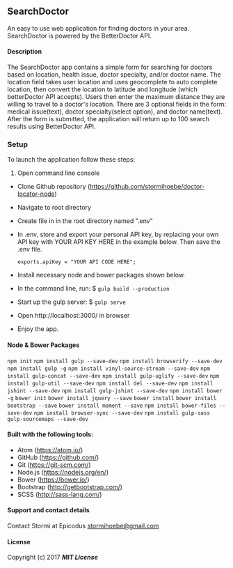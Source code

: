 ## SearchDoctor

An easy to use web application for finding doctors in your area. SearchDoctor is powered by the BetterDoctor API.

#### Description

The SearchDoctor app contains a simple form for searching for doctors based on location, health issue, doctor specialty, and/or doctor name. The location field takes user location and uses geocomplete to auto complete location, then convert the location to latitude and longitude (which betterDoctor API accepts). Users then enter the maximum distance they are willing to travel to a doctor's location. There are 3 optional fields in the form: medical issue(text), doctor specialty(select option), and doctor name(text). After the form is submitted, the application will return up to 100 search results using BetterDoctor API.   

### Setup

To launch the application follow these steps:
1. Open command line console  
* Clone Github repository (https://github.com/stormihoebe/doctor-locator-node)
* Navigate to root directory
* Create file in in the root directory named ".env"
* In .env, store and export your personal API key, by replacing your own API key with YOUR API KEY HERE in the example below. Then save the .env file.

  `exports.apiKey = "YOUR API CODE HERE";`
* Install necessary node and bower packages shown below.
* In the command line, run:
$ `gulp build --production`
* Start up the gulp server:
 $ `gulp serve`
* Open http://localhost:3000/ in browser
* Enjoy the app.

#### Node & Bower Packages
`npm init`
`npm install gulp --save-dev`
`npm install browserify --save-dev`
`npm install gulp -g`
`npm install vinyl-source-stream --save-dev`
`npm install gulp-concat --save-dev`
`npm install gulp-uglify --save-dev`
`npm install gulp-util --save-dev`
`npm install del --save-dev`
`npm install jshint --save-dev`
`npm install gulp-jshint --save-dev`
`npm install bower -g`
`bower init`
`bower install jquery --save`
`bower install`
`bower install bootstrap --save`
`bower install moment --save`
`npm install bower-files --save-dev`
`npm install browser-sync --save-dev`
`npm install gulp-sass gulp-sourcemaps --save-dev`


#### Built with the following tools:

* Atom (https://atom.io/)
* GitHub (https://github.com/)
* Git (https://git-scm.com/)
* Node.js (https://nodejs.org/en/)
* Bower (https://bower.io/)
* Bootstrap (http://getbootstrap.com/)
* SCSS (http://sass-lang.com/)

#### Support and contact details

Contact Stormi at Epicodus
stormihoebe@gmail.com

#### License

Copyright (c) 2017 **_MIT License_**
